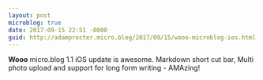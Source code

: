 ```yaml
---
layout: post
microblog: true
date: 2017-09-15 22:51 -0000
guid: http://adamprocter.micro.blog/2017/09/15/wooo-microblog-ios.html
---
```

**Wooo** micro.blog 1.1 iOS update is awesome. Markdown short cut bar, Multi photo upload and support for long form writing -  AMAzing! 
